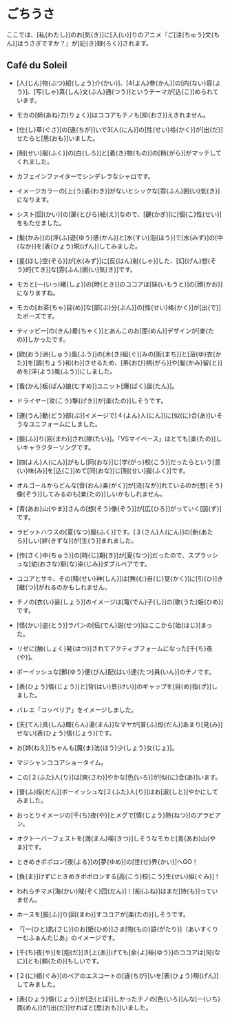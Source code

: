 # ごちうさ

ここでは、[私{わたし}]のお[気{き}]に[入{い}]りのアニメ『ご[注{ちゅう}文{もん}]はうさぎですか？』が[記{き}録{ろく}]されます。

## Café du Soleil

- [人{じん}物{ぶつ}紹{しょう}介{かい}]、[4{よん}巻{かん}]の[内{ない}容{よう}]、[写{しゃ}真{しん}文{ぶん}通{つう}]というテーマが[込{こ}]められています。

- モカの[姉{あね}力{りょく}]はココアもチノも[抑{おさ}]えきれません。

- [仕{し}草{ぐさ}]の[違{ちが}]いで3[人{にん}]の[性{せい}格{かく}]が[出{だ}]せたらと[思{おも}]いました。

- [制{せい}服{ふく}]の[白{しろ}]と[着{き}物{もの}]の[柄{がら}]がマッチしてくれました。

- カフェインファイターでシンデレラなシャロです。

- イメージカラーの[上{う}着{わき}]がないとシックな[雰{ふん}囲{い}気{き}]になります。

- シスト[回{かい}]の[扉{とびら}絵{え}]なので、[鍵{かぎ}]に[個{こ}性{せい}]をもたせました。

- [髪{かみ}]の[浮{ふ}遊{ゆう}感{かん}]と[水{すい}泡{ほう}]で[水{みず}]の[中{なか}]を[表{ひょう}現{げん}]してみました。

- [星{ほし}空{ぞら}]が[水{みず}]に[反{はん}射{しゃ}]した、[幻{げん}想{そう}的{てき}]な[雰{ふん}囲{い}気{き}]です。

- モカと[一{いっ}緒{しょ}]の[時{とき}]のココアは[妹{いもうと}]の[顔{かお}]になりますね。

- モカの[お茶{ちゃ}目{め}]な[部{ぶ}分{ぶん}]の[性{せい}格{かく}]が[出{で}]たポーズです。

- ティッピー[巾{きん}着{ちゃく}]とあんこのお[面{めん}]デザインが[楽{たの}]しかったです。

- [欧{おう}洲{しゅう}風{ふう}]の[木{き}組{ぐ}]みの[街{まち}]と[浴{ゆ}衣{かた}]を[調{ちょう}和{わ}]させるため、[帯{おび}柄{がら}]や[髪{かみ}留{と}]めを[洋{よう}風{ふう}]にしました。

- [看{かん}板{ばん}娘{むすめ}]ユニット[爆{ばく}誕{たん}]。

- ドライヤー[攻{こう}撃{げき}]が[楽{たの}]しそうです。

- [運{うん}動{どう}部{ぶ}]イメージで[４{よん}人{にん}]に[似{に}合{あ}]いそうなユニフォームにしました。

- [振{ふ}]り[回{まわ}]され[隊{たい}]。「VSマイペース」はとても[楽{たの}]しいキャラクターソングです。

- [四{よん}人{にん}]がもし[同{おな}]じ[学{がっ}校{こう}]だったらという[意{い}味{み}]を[込{こ}]めて[同{おな}]じ[制{せい}服{ふく}]です。

- オルゴールからどんな[音{おん}楽{がく}]が[流{なが}]れているのか[想{そう}像{ぞう}]してみるのも[楽{たの}]しいかもしれません。

- [青{あお}山{やま}]さんの[想{そう}像{ぞう}]が[広{ひろ}]がっていく[図{ず}]です。

- ラビットハウスの[夏{なつ}服{ふく}]です。[３{さん}人{にん}]の[新{あたら}]しい[絆{きずな}]が[生{う}]まれました。

- [作{さく}中{ちゅう}]の[時{じ}期{き}]が[夏{なつ}]だったので、スプラッシュな[幼{おさな}馴{な}染{じみ}]ダブルペアです。

- ココアとサキ、その[精{せい}神{しん}]は[無{む}自{じ}覚{かく}]に[引{ひ}]き[継{つ}]がれるのかもしれません。

- チノの[衣{い}装{しょう}]のイメージは[電{でん}子{し}]の[歌{うた}姫{ひめ}]です。

- [怪{かい}盗{とう}]ラパンの[伝{でん}説{せつ}]はここから[始{はじ}]まった。

- リゼに[触{しょく}発{はつ}]されてアクティブフォームになった[千{ち}夜{や}]。

- ボーイッシュな[郵{ゆう}便{びん}配{はい}達{たつ}員{いん}]のチノです。

- [表{ひょう}情{じょう}]と[背{はい}景{けい}]のギャップを[目{め}指{ざ}]しました。

- バレエ「コッペリア」をイメージしました。

- [天{てん}真{しん}爛{らん}漫{まん}]なマヤが[普{ふ}段{だん}]あまり[見{み}]せない[表{ひょう}情{じょう}]です。

- お[姉{ねえ}]ちゃんも[魔{ま}法{ほう}少{しょう}女{じょ}]。

- マジシャンココアショータイム。

- この[２{ふた}人{り}]は[爽{さわ}]やかな[色{いろ}]が[似{に}合{あ}]います。

- [普{ふ}段{だん}]ボーイッシュな[２{ふた}人{り}]はお[淑{しと}]やかにしてみました。

- おっとりイメージの[千{ち}夜{や}]とメグで[情{じょう}熱{ねつ}]のアラビアン。

- オクトーバーフェストを[満{まん}喫{きつ}]しそうなモカと[青{あお}山{やま}]です。

- ときめきポポロン[夜{よる}]の[夢{ゆめ}]の[世{せ}界{かい}]へGO！

- [負{ま}]けずにときめきポポロンする[高{こう}校{こう}生{せい}組{ぐみ}]！

- われらチマメ[海{かい}賊{ぞく}団{だん}]！[船{ふね}]はまだ[持{も}]っていません。

- ホースを[振{ふ}]り[回{まわ}]すココアが[楽{たの}]しそうです。

- 「[一{ひと}匙{さじ}]のお[姫{ひめ}]さま[物{もの}語{がたり}]（あいすくりーむふぁんたじあ」のイメージです。

- [千{ち}夜{や}]を[抱{だ}]き[上{あ}]げても[余{よ}裕{ゆう}]のココアは[何{なに}]とも[頼{たの}]もしいです。

- [２{に}組{ぐみ}]のペアのエスコートの[違{ちが}]いを[表{ひょう}現{げん}]してみました。

- [表{ひょう}情{じょう}]が[乏{とぼ}]しかったチノの[色{いろ}]んな[一{いち}面{めん}]が[出{だ}]せればと[思{おも}]いました。